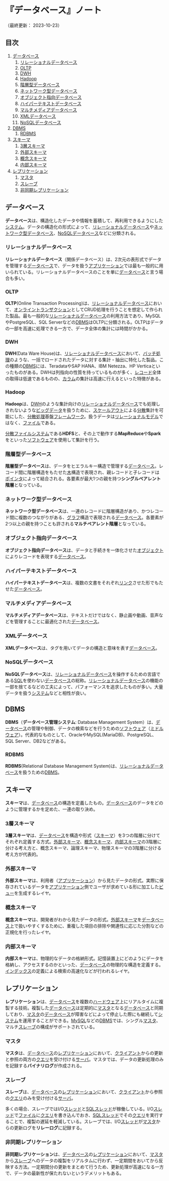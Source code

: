 # 『データベース』ノート

（最終更新： 2023-10-23）


## 目次

1. [データベース](#データベース)
	1. [リレーショナルデータベース](#リレーショナルデータベース)
	1. [OLTP](#oltp)
	1. [DWH](#dwh)
	1. [Hadoop](#hadoop)
	1. [階層型データベース](#階層型データベース)
	1. [ネットワーク型データベース](#ネットワーク型データベース)
	1. [オブジェクト指向データベース](#オブジェクト指向データベース)
	1. [ハイパーテキストデータベース](#ハイパーテキストデータベース)
	1. [マルチメディアデータベース](#マルチメディアデータベース)
	1. [XMLデータベース](#xmlデータベース)
	1. [NoSQLデータベース](#nosqlデータベース)
1. [DBMS](#dbms)
	1. [RDBMS](#rdbms)
1. [スキーマ](#スキーマ)
	1. [3層スキーマ](#3層スキーマ)
	1. [外部スキーマ](#外部スキーマ)
	1. [概念スキーマ](#概念スキーマ)
	1. [内部スキーマ](#内部スキーマ)
1. [レプリケーション](#レプリケーション)
	1. [マスタ](#マスタ)
	1. [スレーブ](#スレーブ)
	1. [非同期レプリケーション](#非同期レプリケーション)


## データベース

**データベース**は、構造化したデータや情報を蓄積して、再利用できるようにした[システム](../../../../system/_/chapters/system.md#システム)。データの構造化の形式によって、[リレーショナルデータベース](#リレーショナルデータベース)や[ネットワーク型データベース](#ネットワーク型データベース)、[NoSQLデータベース](#nosqlデータベース)などに分類される。

### リレーショナルデータベース

**リレーショナルデータベース**（関係データベース）は、2次元の表形式でデータを管理する[データベース](#データベース)で、データを扱う[アプリケーション](../../../../computer/software/_/chapters/software.md#応用ソフトウェア)では最も一般的に用いられている。リレーショナルデータベースのことを単に[データベース](#データベース)と言う場合も多い。

### OLTP

**OLTP**(Online Transaction Processing)は、[リレーショナルデータベース](#リレーショナルデータベース)において、[オンライントランザクション](../../../../system/_/chapters/system_processing_model.md#トランザクション処理)としてCRUD処理を行うことを想定して作られた製品。最も一般的な[リレーショナルデータベース](#リレーショナルデータベース)の利用方法であり、MySQLやPostgreSQL、SQL Serverなどの[DBMS](#dbms)はOLTPに分類される。OLTPはデータの一部を高速に処理できる一方で、データ全体の集計には時間がかかる。

### DWH

**DWH**(Data Ware House)は、[リレーショナルデータベース](#リレーショナルデータベース)において、[バッチ処理](../../../../system/_/chapters/system_processing_model.md#バッチ処理)のような、一括でロードされたデータに対する集計・抽出に特化した製品。この種類の[DBMS](#dbms)には、TeradataやSAP HANA、IBM Netezza、HP Verticaといったものがある。DWHは列指向の性質を持っているものが多く、[レコード](./rdb.md#レコード)全体の取得は低速であるものの、[カラム](./rdb.md#カラム)の集計は高速に行えるといった特徴がある。

### Hadoop

**Hadoop**は、[DWH](#dwh)のような集計向けの[リレーショナルデータベース](#リレーショナルデータベース)でも処理しきれないような[ビッグデータ](../../../../artificial_intelligence/_/chapters/artificial_intelligence.md#ビッグデータ)を扱うために、[スケールアウト](../../../../system/_/chapters/system_performance_evaluation.md#スケールアウト)による[分散](../../../../system/_/chapters/system_processing_model.md#分散処理)集計を可能にした、[分散処理](../../../../system/_/chapters/system_processing_model.md#分散処理)基盤[フレームワーク](../../../../computer/software/_/chapters/package.md#フレームワーク)。扱うデータは[リレーショナルモデル](./rdb.md#リレーショナルモデル)ではなく、[ファイル](../../../../computer/software/_/chapters/file_system.md#ファイル)である。

[分散](../../../../system/_/chapters/system_processing_model.md#分散処理)[ファイルシステム](../../../../computer/software/_/chapters/file_system.md#ファイルシステム)である**HDFS**と、その上で動作する**MapReduce**や**Spark**をといった[ソフトウェア](../../../../computer/software/_/chapters/software.md#ソフトウェア)を使用して集計を行う。

### 階層型データベース

**階層型データベース**は、データをヒエラルキー構造で管理する[データベース](#データベース)。レコード間に階層構造をもたせた[木](../../../../basics/applied_mathematics/_/chapters/graph_theory.md#木)構造で表現され、親レコードと子レコードは[ポインタ](../../../../programming/_/chapters/data_type.md#ポインタ型)によって結合される。各要素が最大1つの親を持つ**シングルペアレント階層**となっている。

### ネットワーク型データベース

**ネットワーク型データベース**は、一連のレコードに階層構造があり、かつレコード間に複数のつながりがある、[グラフ](../../../../basics/applied_mathematics/_/chapters/graph_theory.md#グラフ)構造で表現される[データベース](#データベース)。各要素が2つ以上の親を持つことも許される**マルチペアレント階層**となっている。

### オブジェクト指向データベース

**オブジェクト指向データベース**は、データと手続きを一体化させた[オブジェクト](../../../../programming/_/chapters/object_oriented.md#オブジェクト)によりレコードを表現する[データベース](#データベース)。

### ハイパーテキストデータベース

**ハイパーテキストデータベース**は、複数の文書をそれぞれ[リンク](../../../../network/_/chapters/web.md#ハイパーリンク)させた形でもたせた[データベース](#データベース)。

### マルチメディアデータベース

**マルチメディアデータベース**は、テキストだけではなく、静止画や動画、音声などを管理することに最適化された[データベース](#データベース)。

### XMLデータベース

**XMLデータベース**は、タグを用いてデータの構造と意味を表す[データベース](#データベース)。

### NoSQLデータベース

**NoSQLデータベース**は、[リレーショナルデータベース](#リレーショナルデータベース)を操作するための言語である[SQL](./sql.md#sql)を使わない[データベース](#データベース)の総称。[リレーショナルデータベース](#リレーショナルデータベース)の機能の一部を捨てるなどの工夫によって、パフォーマンスを追求したものが多い。大量データを扱う[システム](../../../../system/_/chapters/system.md#システム)などと相性が良い。


## DBMS

**DBMS**（**データベース管理システム**: Database Management System）は、[データベース](#データベース)の管理や制御、データの検索などを行うための[ソフトウェア](../../../../computer/software/_/chapters/software.md#ソフトウェア)（[ミドルウェア](../../../../computer/software/_/chapters/middleware.md#ミドルウェア)）。代表的なものとして、OracleやMySQL(MariaDB)、PostgreSQL、SQL Server、DB2などがある。

### RDBMS

**RDBMS**(Relational Database Management System)は、[リレーショナルデータベース](#リレーショナルデータベース)を扱うための[DBMS](#dbms)。


## スキーマ

**スキーマ**は、[データベース](#データベース)の構造を定義したもの。[データベース](#データベース)のデータをどのように管理するかを定めた、一連の取り決め。

### 3層スキーマ

**3層スキーマ**は、[データベース](#データベース)を構造や形式（[スキーマ](#スキーマ)）を3つの階層に分けてそれぞれ定義する方式。[外部スキーマ](#外部スキーマ)、[概念スキーマ](#概念スキーマ)、[内部スキーマ](#内部スキーマ)の3階層に分ける考え方と、概念スキーマ、論理スキーマ、物理スキーマの3階層に分ける考え方が代表的。

### 外部スキーマ

**外部スキーマ**は、利用者（[アプリケーション](../../../../computer/software/_/chapters/software.md#応用ソフトウェア)）から見たデータの形式。実際に保存されているデータを[アプリケーション](../../../../computer/software/_/chapters/software.md#応用ソフトウェア)側でユーザが求めている形に加工した[ビュー](./sql.md#ビュー操作)を生成するレイヤ。

### 概念スキーマ

**概念スキーマ**は、開発者がわから見たデータの形式。[外部スキーマ](#外部スキーマ)を[データベース](#データベース)上で扱いやすくするために、重複した項目の排除や関連性に応じた分割などの正規化を行ったレイヤ。

### 内部スキーマ

**内部スキーマ**は、物理的なデータの格納形式。記憶装置上にどのようにデータを格納し、アクセスするのかといった、[データベース](#データベース)の物理的な構造を定義する。[インデックス](./index.md#インデックス)の定義による検索の高速化などが行われるレイヤ。


## レプリケーション

**レプリケーション**は、[データベース](#データベース)を複数の[ハードウェア](../../../../computer/hardware/_/chapters/hardware.md#ハードウェア)上にリアルタイムに複製する技術。複製した[データベース](#データベース)は定期的に[マスタ](#マスタ)となる[データベース](#データベース)と同期しており、[マスタ](#マスタ)の[データベース](#データベース)が障害などによって停止した際にも継続して[システム](../../../../system/_/chapters/system.md#システム)を運用することができる。[MySQL](#dbms)などの[DBMS](#dbms)では、シングル[マスタ](#マスタ)、マルチ[スレーブ](#スレーブ)の構成がサポートされている。

### マスタ

**マスタ**は、[データベース](#データベース)の[レプリケーション](#レプリケーション)において、[クライアント](../../../../system/_/chapters/system_processing_model.md#クライアントサーバシステム)からの更新と参照の両方の[クエリ](./sql.md#クエリ)を受け付ける[サーバ](../../../../system/_/chapters/system_processing_model.md#クライアントサーバシステム)。マスタでは、データの更新処理のみを記録する**バイナリログ**が作成される。

### スレーブ

**スレーブ**は、[データベース](#データベース)の[レプリケーション](#レプリケーション)において、[クライアント](../../../../system/_/chapters/system_processing_model.md#クライアントサーバシステム)から参照の[クエリ](./sql.md#クエリ)のみを受け付ける[サーバ](../../../../system/_/chapters/system_processing_model.md#クライアントサーバシステム)。

多くの場合、スレーブではI/O[スレッド](../../../../computer/software/_/chapters/operating_system.md#スレッド)と[SQL](./sql.md#sql)[スレッド](../../../../computer/software/_/chapters/operating_system.md#スレッド)が稼働している。I/O[スレッド](../../../../computer/software/_/chapters/operating_system.md#スレッド)で[ファイル](../../../../computer/software/_/chapters/file_system.md#ファイル)に[クエリ](./sql.md#クエリ)を書き込んでおき、[SQL](./sql.md#sql)[スレッド](../../../../computer/software/_/chapters/operating_system.md#スレッド)でその[クエリ](./sql.md#クエリ)を実行することで、複製の遅延を軽減している。スレーブでは、I/O[スレッド](../../../../computer/software/_/chapters/operating_system.md#スレッド)が[マスタ](#マスタ)からの更新ログを**リレーログ**に記録する。

### 非同期レプリケーション

**非同期レプリケーション**は、[データベース](#データベース)の[レプリケーション](#レプリケーション)において、[マスタ](#マスタ)から[スレーブ](#スレーブ)へのデータの複製をリアルタムに行わず、一定期間をおいてから反映する方法。一定期間分の更新をまとめて行うため、更新処理が高速になる一方で、データの最新性が保たれないというデメリットもある。
